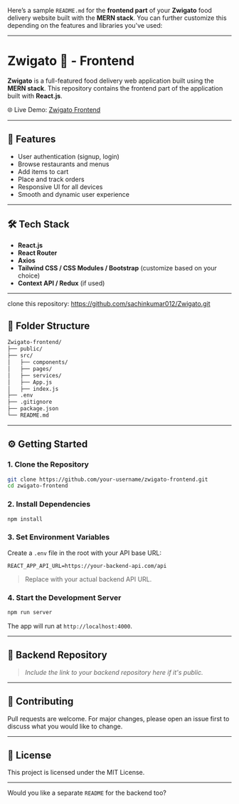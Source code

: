 Here’s a sample `README.md` for the **frontend part** of your **Zwigato** food delivery website built with the **MERN stack**. You can further customize this depending on the features and libraries you've used:

---

# Zwigato 🍔 - Frontend

**Zwigato** is a full-featured food delivery web application built using the **MERN stack**. This repository contains the frontend part of the application built with **React.js**.

🌐 Live Demo: [Zwigato Frontend](https://zwigato-frontend-v3dm.onrender.com/)

---

## 🚀 Features

* User authentication (signup, login)
* Browse restaurants and menus
* Add items to cart
* Place and track orders
* Responsive UI for all devices
* Smooth and dynamic user experience

---

## 🛠 Tech Stack

* **React.js**
* **React Router**
* **Axios**
* **Tailwind CSS / CSS Modules / Bootstrap** (customize based on your choice)
* **Context API / Redux** (if used)

---
clone this repository: https://github.com/sachinkumar012/Zwigato.git

## 📁 Folder Structure

```bash
Zwigato-frontend/
├── public/
├── src/
│   ├── components/
│   ├── pages/
│   ├── services/
│   ├── App.js
│   ├── index.js
├── .env
├── .gitignore
├── package.json
└── README.md
```

---

## ⚙️ Getting Started

### 1. Clone the Repository

```bash
git clone https://github.com/your-username/zwigato-frontend.git
cd zwigato-frontend
```

### 2. Install Dependencies

```bash
npm install
```

### 3. Set Environment Variables

Create a `.env` file in the root with your API base URL:

```env
REACT_APP_API_URL=https://your-backend-api.com/api
```

> Replace with your actual backend API URL.

### 4. Start the Development Server

```bash
npm run server
```

The app will run at `http://localhost:4000`.

---

## 🔗 Backend Repository

> *Include the link to your backend repository here if it's public.*

---

## 🙌 Contributing

Pull requests are welcome. For major changes, please open an issue first to discuss what you would like to change.

---

## 📄 License

This project is licensed under the MIT License.

---

Would you like a separate `README` for the backend too?

